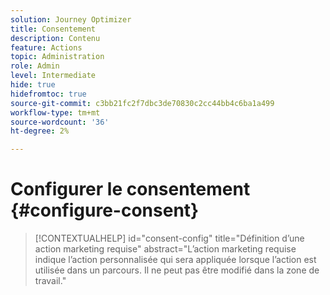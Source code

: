 ```yaml
---
solution: Journey Optimizer
title: Consentement
description: Contenu
feature: Actions
topic: Administration
role: Admin
level: Intermediate
hide: true
hidefromtoc: true
source-git-commit: c3bb21fc2f7dbc3de70830c2cc44bb4c6ba1a499
workflow-type: tm+mt
source-wordcount: '36'
ht-degree: 2%

---
```


# Configurer le consentement {#configure-consent}

>[!CONTEXTUALHELP]
>id="consent-config"
>title="Définition d’une action marketing requise"
>abstract="L’action marketing requise indique l’action personnalisée qui sera appliquée lorsque l’action est utilisée dans un parcours. Il ne peut pas être modifié dans la zone de travail."
